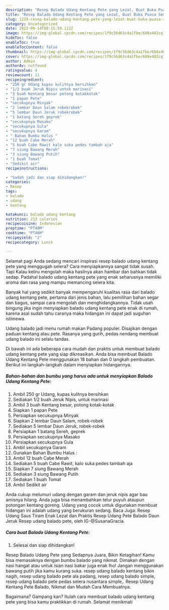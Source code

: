 ```yaml
---
description: "Resep Balado Udang Kentang Pete yang Lezat, Buat Buka Puasa Sempurna"
title: "Resep Balado Udang Kentang Pete yang Lezat, Buat Buka Puasa Sempurna"
slug: 1229-resep-balado-udang-kentang-pete-yang-lezat-buat-buka-puasa-sempurna
category: Uncategorized
date: 2022-09-14T00:15:59.112Z
image: https://img-global.cpcdn.com/recipes/1f9c56d63c4a1fbe/680x482cq70/balado-udang-kentang-pete-foto-resep-utama.jpg
hideToc: false
enableToc: true
enableTocContent: false
thumbnail: https://img-global.cpcdn.com/recipes/1f9c56d63c4a1fbe/680x482cq70/balado-udang-kentang-pete-foto-resep-utama.jpg
cover: https://img-global.cpcdn.com/recipes/1f9c56d63c4a1fbe/680x482cq70/balado-udang-kentang-pete-foto-resep-utama.jpg
author: Admin
authorAv: notfound
ratingvalue: 4
reviewcount: 21
recipeingredient:
- "250 gr Udang kupas kulitnya bersihkan"
- "1/2 buah Jeruk Nipis untuk marinasi"
- "3 buah Kentang besar potong kotakkotak"
- "1 papan Pete"
- "secukupnya Minyak"
- "2 lembar Daun Salam robekrobek"
- "5 lembar Daun Jeruk robekrobek"
- "1 batang Sereh geprek"
- "secukupnya Masako"
- "secukupnya Gula"
- "secukupnya Garam"
- " Bahan Bumbu Halus "
- "12 buah Cabe Merah"
- "5 buah Cabe Rawit kalo suka pedes tambah aja"
- "7 siung Bawang Merah"
- "3 siung Bawang Putih"
- "1 buah Tomat"
- "Sedikit air"
recipeinstructions:

- "Sudah jadi dan siap dihidangkan!"
categories:
- Resep
tags:
- balado
- udang
- kentang

katakunci: balado udang kentang 
nutrition: 213 calories
recipecuisine: Indonesian
preptime: "PT40M"
cooktime: "PT46M"
recipeyield: "2"
recipecategory: Lunch

---
```



Selamat pagi Anda sedang mencari inspirasi resep balado udang kentang pete yang menggugah selera? Cara menyiapkannya sangat tidak susah. Tapi Kalau keliru mengolah maka hasilnya akan hambar dan bahkan tidak sedap. Padahal balado udang kentang pete yang enak seharusnya memiliki aroma dan rasa yang mampu memancing selera kita.


Banyak hal yang sedikit banyak mempengaruhi kualitas rasa dari balado udang kentang pete, pertama dari jenis bahan, lalu pemilihan bahan segar dan bagus, sampai cara mengolah dan menghidangkannya. Tidak usah bingung jika ingin menyiapkan balado udang kentang pete enak di rumah, karena asal sudah tahu caranya maka hidangan ini dapat jadi suguhan istimewa.

Udang balado jadi menu rumah makan Padang populer. Disajikan dengan paduan kentang atau pete. Rasanya yang gurih, pedas nendang membuat udang balado ini selalu tandas.


Di bawah ini ada beberapa cara mudah dan praktis untuk membuat balado udang kentang pete yang siap dikreasikan. Anda bisa membuat Balado Udang Kentang Pete menggunakan 18 bahan dan 0 langkah pembuatan. Berikut ini langkah-langkah dalam menyiapkan hidangannya.

<!--inarticleads1-->

##### Bahan-bahan dan bumbu yang harus ada untuk menyiapkan Balado Udang Kentang Pete:

1. Ambil 250 gr Udang, kupas kulitnya bersihkan
1. Sediakan 1/2 buah Jeruk Nipis, untuk marinasi
1. Ambil 3 buah Kentang besar, potong kotak-kotak
1. Siapkan 1 papan Pete
1. Persiapkan secukupnya Minyak
1. Siapkan 2 lembar Daun Salam, robek-robek
1. Sediakan 5 lembar Daun Jeruk, robek-robek
1. Persiapkan 1 batang Sereh, geprek
1. Persiapkan secukupnya Masako
1. Persiapkan secukupnya Gula
1. Ambil secukupnya Garam
1. Gunakan  Bahan Bumbu Halus :
1. Ambil 12 buah Cabe Merah
1. Sediakan 5 buah Cabe Rawit, kalo suka pedes tambah aja
1. Siapkan 7 siung Bawang Merah
1. Sediakan 3 siung Bawang Putih
1. Sediakan 1 buah Tomat
1. Ambil Sedikit air


Anda cukup melumuri udang dengan garam dan jeruk nipis agar bau amisnya hilang. Anda juga bisa menambahkan telur puyuh ataupun potongan kentang goreng. Udang yang cocok untuk digunakan membuat hidangan ini adalah udang yang berukuran sedang. Baca Juga: Resep Udang Saus Tiram Enak Lezat dan Praktis Resep Udang Pete Balado Daun Jeruk⁣ Resep udang balado pete, oleh IG-@SusanaGracia. 

<!--inarticleads2-->

##### Cara buat Balado Udang Kentang Pete:


1. Selesai dan siap dihidangkan!

Resep Balado Udang Pete yang Sedapnya Juara, Bikin Ketagihan! Kamu bisa memasaknya dengan bumbu balado yang nikmat. Dimakan dengan nasi hangat atau untuk isian nasi bakar juga enak lho! Jangan menggunakan bawang putih jika kamu kurang suka. resep udang balado kentang bikin nagih, resep udang balado pete ala padang, resep udang balado simple, resep udang balado pete pedas selera nusantara simple,. Resep Udang Kentang Pete Balado, Nikmat dan Mudah Cara Membuatnya. 

Bagaimana? Gampang kan? Itulah cara membuat balado udang kentang pete yang bisa kamu praktikkan di rumah. Selamat menikmati
